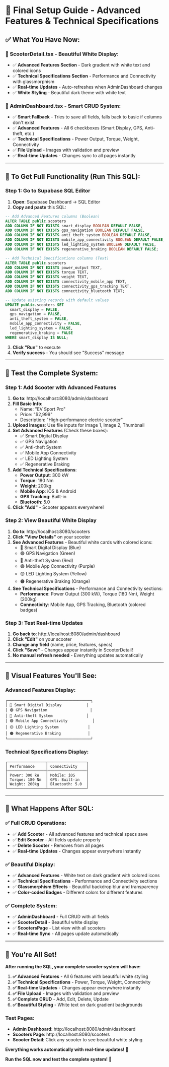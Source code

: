 # 🚀 Final Setup Guide - Advanced Features & Technical Specifications

## ✅ **What You Have Now:**

### **🎨 ScooterDetail.tsx - Beautiful White Display:**
- ✅ **Advanced Features Section** - Dark gradient with white text and colored icons
- ✅ **Technical Specifications Section** - Performance and Connectivity with glassmorphism
- ✅ **Real-time Updates** - Auto-refreshes when AdminDashboard changes
- ✅ **White Styling** - Beautiful dark theme with white text

### **🔧 AdminDashboard.tsx - Smart CRUD System:**
- ✅ **Smart Fallback** - Tries to save all fields, falls back to basic if columns don't exist
- ✅ **Advanced Features** - All 6 checkboxes (Smart Display, GPS, Anti-theft, etc.)
- ✅ **Technical Specifications** - Power Output, Torque, Weight, Connectivity
- ✅ **File Upload** - Images with validation and preview
- ✅ **Real-time Updates** - Changes sync to all pages instantly

---

## 🎯 **To Get Full Functionality (Run This SQL):**

### **Step 1: Go to Supabase SQL Editor**
1. **Open**: Supabase Dashboard → SQL Editor
2. **Copy and paste** this SQL:

```sql
-- Add Advanced Features columns (Boolean)
ALTER TABLE public.scooters 
ADD COLUMN IF NOT EXISTS smart_display BOOLEAN DEFAULT FALSE,
ADD COLUMN IF NOT EXISTS gps_navigation BOOLEAN DEFAULT FALSE,
ADD COLUMN IF NOT EXISTS anti_theft_system BOOLEAN DEFAULT FALSE,
ADD COLUMN IF NOT EXISTS mobile_app_connectivity BOOLEAN DEFAULT FALSE,
ADD COLUMN IF NOT EXISTS led_lighting_system BOOLEAN DEFAULT FALSE,
ADD COLUMN IF NOT EXISTS regenerative_braking BOOLEAN DEFAULT FALSE;

-- Add Technical Specifications columns (Text)
ALTER TABLE public.scooters 
ADD COLUMN IF NOT EXISTS power_output TEXT,
ADD COLUMN IF NOT EXISTS torque TEXT,
ADD COLUMN IF NOT EXISTS weight TEXT,
ADD COLUMN IF NOT EXISTS connectivity_mobile_app TEXT,
ADD COLUMN IF NOT EXISTS connectivity_gps_tracking TEXT,
ADD COLUMN IF NOT EXISTS connectivity_bluetooth TEXT;

-- Update existing records with default values
UPDATE public.scooters SET 
  smart_display = FALSE,
  gps_navigation = FALSE,
  anti_theft_system = FALSE,
  mobile_app_connectivity = FALSE,
  led_lighting_system = FALSE,
  regenerative_braking = FALSE
WHERE smart_display IS NULL;
```

3. **Click "Run"** to execute
4. **Verify success** - You should see "Success" message

---

## 🎉 **Test the Complete System:**

### **Step 1: Add Scooter with Advanced Features**
1. **Go to**: http://localhost:8080/admin/dashboard
2. **Fill Basic Info**:
   - Name: "EV Sport Pro"
   - Price: "$2,999"
   - Description: "High-performance electric scooter"
3. **Upload Images**: Use file inputs for Image 1, Image 2, Thumbnail
4. **Set Advanced Features** (Check these boxes):
   - ✅ Smart Digital Display
   - ✅ GPS Navigation
   - ✅ Anti-theft System
   - ✅ Mobile App Connectivity
   - ✅ LED Lighting System
   - ✅ Regenerative Braking
5. **Add Technical Specifications**:
   - **Power Output**: 300 kW
   - **Torque**: 180 Nm
   - **Weight**: 200kg
   - **Mobile App**: iOS & Android
   - **GPS Tracking**: Built-in
   - **Bluetooth**: 5.0
6. **Click "Add"** - Scooter appears everywhere!

### **Step 2: View Beautiful White Display**
1. **Go to**: http://localhost:8080/scooters
2. **Click "View Details"** on your scooter
3. **See Advanced Features** - Beautiful white cards with colored icons:
   - 🔵 Smart Digital Display (Blue)
   - 🟢 GPS Navigation (Green)
   - 🔴 Anti-theft System (Red)
   - 🟣 Mobile App Connectivity (Purple)
   - 🟡 LED Lighting System (Yellow)
   - 🟠 Regenerative Braking (Orange)
4. **See Technical Specifications** - Performance and Connectivity sections:
   - **Performance**: Power Output (300 kW), Torque (180 Nm), Weight (200kg)
   - **Connectivity**: Mobile App, GPS Tracking, Bluetooth (colored badges)

### **Step 3: Test Real-time Updates**
1. **Go back to**: http://localhost:8080/admin/dashboard
2. **Click "Edit"** on your scooter
3. **Change any field** (name, price, features, specs)
4. **Click "Save"** - Changes appear instantly in ScooterDetail!
5. **No manual refresh needed** - Everything updates automatically

---

## 🎨 **Visual Features You'll See:**

### **Advanced Features Display:**
```
┌─────────────────────────────────────┐
│ 🔵 Smart Digital Display           │
│ 🟢 GPS Navigation                   │
│ 🔴 Anti-theft System               │
│ 🟣 Mobile App Connectivity           │
│ 🟡 LED Lighting System             │
│ 🟠 Regenerative Braking            │
└─────────────────────────────────────┘
```

### **Technical Specifications Display:**
```
┌─────────────────┬─────────────────┐
│ Performance     │ Connectivity    │
├─────────────────┼─────────────────┤
│ Power: 300 kW   │ Mobile: iOS     │
│ Torque: 180 Nm  │ GPS: Built-in   │
│ Weight: 200kg   │ Bluetooth: 5.0  │
└─────────────────┴─────────────────┘
```

---

## 🚀 **What Happens After SQL:**

### **✅ Full CRUD Operations:**
- ✅ **Add Scooter** - All advanced features and technical specs save
- ✅ **Edit Scooter** - All fields update properly
- ✅ **Delete Scooter** - Removes from all pages
- ✅ **Real-time Updates** - Changes appear everywhere instantly

### **✅ Beautiful Display:**
- ✅ **Advanced Features** - White text on dark gradient with colored icons
- ✅ **Technical Specifications** - Performance and Connectivity sections
- ✅ **Glassmorphism Effects** - Beautiful backdrop blur and transparency
- ✅ **Color-coded Badges** - Different colors for different features

### **✅ Complete System:**
- ✅ **AdminDashboard** - Full CRUD with all fields
- ✅ **ScooterDetail** - Beautiful white display
- ✅ **ScootersPage** - List view with all scooters
- ✅ **Real-time Sync** - All pages update automatically

---

## 🎯 **You're All Set!**

**After running the SQL, your complete scooter system will have:**

1. **✅ Advanced Features** - All 6 features with beautiful white styling
2. **✅ Technical Specifications** - Power, Torque, Weight, Connectivity
3. **✅ Real-time Updates** - Changes appear everywhere instantly
4. **✅ File Upload** - Images with validation and preview
5. **✅ Complete CRUD** - Add, Edit, Delete, Update
6. **✅ Beautiful Styling** - White text on dark gradient backgrounds

### **Test Pages:**
- **Admin Dashboard**: http://localhost:8080/admin/dashboard
- **Scooters Page**: http://localhost:8080/scooters
- **Scooter Detail**: Click any scooter to see beautiful white styling

**Everything works automatically with real-time updates!** 🚀

**Run the SQL now and test the complete system!** 🎉
